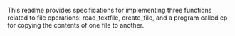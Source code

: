 This readme provides specifications for implementing three functions related to file operations:
read_textfile, create_file, and a program called cp for copying the contents of one file to another.
